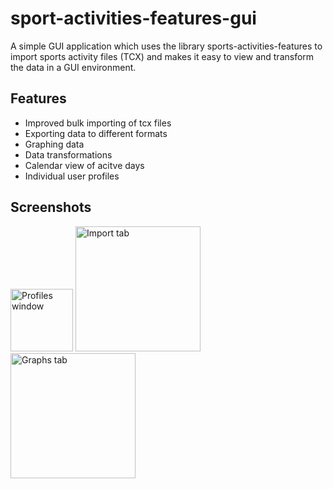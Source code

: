 # sport-activities-features-gui

A simple GUI application which uses the library sports-activities-features to import sports activity files (TCX) and makes it easy to view and transform the data in a GUI environment.

## Features
- Improved bulk importing of tcx files
- Exporting data to different formats
- Graphing data
- Data transformations
- Calendar view of acitve days
- Individual user profiles

## Screenshots
<p float="left">
  <img src="https://github.com/otiv33/sport-activities-features-gui/blob/main/screenshots/Screenshot_1.jpg?raw=true" alt="Profiles window" width="100"/>
  <img src="https://github.com/otiv33/sport-activities-features-gui/blob/main/screenshots/Screenshot_2.jpg?raw=true" alt="Import tab" width="200"/>
  <img src="https://github.com/otiv33/sport-activities-features-gui/blob/main/screenshots/Screenshot_3.jpg?raw=true" alt="Graphs tab" width="200"/>
</p>
